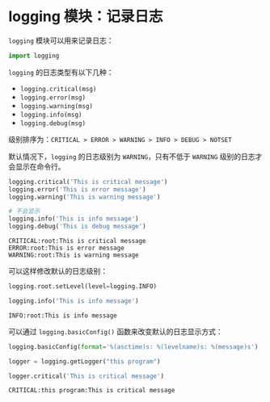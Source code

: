# logging 模块：记录日志

`logging` 模块可以用来记录日志：


```python
import logging
```

`logging` 的日志类型有以下几种：

- `logging.critical(msg)`
- `logging.error(msg)`
- `logging.warning(msg)`
- `logging.info(msg)`
- `logging.debug(msg)`

级别排序为：`CRITICAL > ERROR > WARNING > INFO > DEBUG > NOTSET`

默认情况下，`logging` 的日志级别为 `WARNING`，只有不低于 `WARNING` 级别的日志才会显示在命令行。


```python
logging.critical('This is critical message')
logging.error('This is error message')
logging.warning('This is warning message')

# 不会显示
logging.info('This is info message')
logging.debug('This is debug message')
```

    CRITICAL:root:This is critical message
    ERROR:root:This is error message
    WARNING:root:This is warning message
    

可以这样修改默认的日志级别：


```python
logging.root.setLevel(level=logging.INFO)

logging.info('This is info message')
```

    INFO:root:This is info message
    

可以通过 `logging.basicConfig()` 函数来改变默认的日志显示方式：


```python
logging.basicConfig(format='%(asctime)s: %(levelname)s: %(message)s')

logger = logging.getLogger("this program")

logger.critical('This is critical message')
```

    CRITICAL:this program:This is critical message
    
